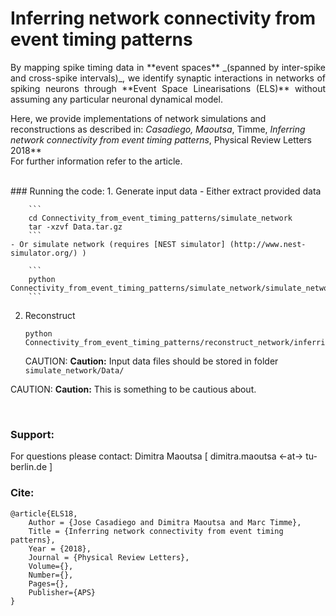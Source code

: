 # Inferring network connectivity from event timing patterns




<p style="text-align:justify;">By mapping spike timing data in **event spaces** _(spanned by inter-spike and cross-spike intervals)_, we identify synaptic interactions in networks of spiking neurons through **Event Space Linearisations (ELS)** without assuming any particular neuronal dynamical model. 

Here, we provide implementations of network simulations and reconstructions as described in:
**Casadiego*, Maoutsa*, Timme, _Inferring network connectivity from event timing patterns_, Physical Review Letters 2018**  
For further information refer to the article.


<br>
### Running the code:
1. Generate input data
    - Either extract provided data
    
        ```
        cd Connectivity_from_event_timing_patterns/simulate_network
        tar -xzvf Data.tar.gz
        ```
    - Or simulate network (requires [NEST simulator] (http://www.nest-simulator.org/) )
    
        ```
        python Connectivity_from_event_timing_patterns/simulate_network/simulate_network.py
        ```
2. Reconstruct
    ```
    python Connectivity_from_event_timing_patterns/reconstruct_network/inferring_connections_from_spikes.py
    
    ```
    CAUTION: **Caution:** Input data files should be stored in folder `simulate_network/Data/`

CAUTION: **Caution:**
This is something to be cautious about.

<br>

### Support:
For questions please contact: Dimitra Maoutsa [ dimitra.maoutsa <-at-> tu-berlin.de ] 

### Cite:
```
@article{ELS18,
    Author = {Jose Casadiego and Dimitra Maoutsa and Marc Timme},
    Title = {Inferring network connectivity from event timing patterns},
    Year = {2018},
    Journal = {Physical Review Letters},
    Volume={},
    Number={},
    Pages={},
    Publisher={APS}
}
```